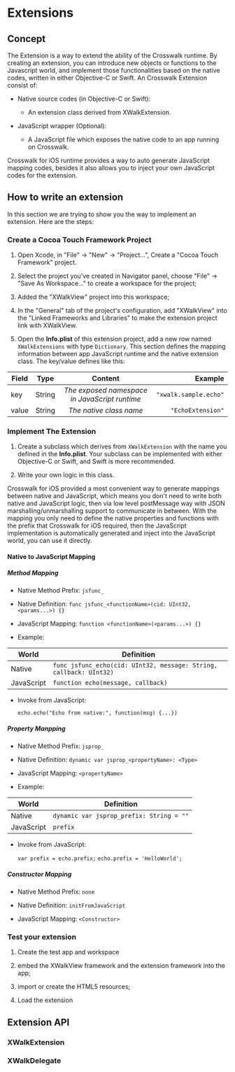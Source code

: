 # Extensions

## Concept

The Extension is a way to extend the ability of the Crosswalk runtime. By creating an extension, you can introduce new objects or functions to the Javascript world, and implement those functionalities based on the native codes, written in either Objective-C or Swift. An Crosswalk Extension consist of:

* Native source codes (in Objective-C or Swift):

  * An extension class derived from XWalkExtension.

* JavaScript wrapper (Optional):

  * A JavaScript file which exposes the native code to an app running on Crosswalk.

Crosswalk for iOS runtime provides a way to auto generate JavaScript mapping codes, besides it also allows you to inject your own JavaScript codes for the extension.

## How to write an extension

In this section we are trying to show you the way to implement an extension. Here are the steps:

### Create a Cocoa Touch Framework Project

1. Open Xcode, in "File" -> "New" -> "Project...", Create a "Cocoa Touch Framework" project.

2. Select the project you've created in Navigator panel, choose "File" -> "Save As Workspace..." to create a workspace for the project;

3. Added the "XWalkView" project into this workspace;

4. In the "General" tab of the project's configuration, add "XWalkView" into the "Linked Frameworks and Libraries" to make the extension project link with XWalkView.

5. Open the **Info.plist** of this extension project, add a new row named `XWalkExtensions` with type `Dictionary`. This section defines the mapping information between app JavaScript runtime and the native extension class. The key/value defines like this:


  | Field | Type | Content | Example |
  | ------------- | ------------- |:--------------:| -----:|
  | key | String | _The exposed namespace in JavaScript runtime_ | `"xwalk.sample.echo"` |
  | value | String | _The native class name_ | `"EchoExtension"` |

### Implement The Extension

1. Create a subclass which derives from `XWalkExtension` with the name you defined in the **Info.plist**. Your subclass can be implemented with either Objective-C or Swift, and Swift is more recommended.

2. Write your own logic in this class.

Crosswalk for iOS provided a most convenient way to generate mappings between native and JavaScript, which means you don't need to write both native and JavaScript logic, then via low level postMessage way with JSON marshalling/unmarshalling support to communicate in between. With the mapping you only need to define the native properties and functions with the prefix that Crosswalk for iOS required, then the JavaScript implementation is automatically generated and inject into the JavaScript world, you can use it directly.

#### Native to JavaScript Mapping

##### Method Mapping

  * Native Method Prefix: `jsfunc_`

  * Native Definition: `func jsfunc_<functionName>(cid: UInt32, <params...>) {}`

  * JavaScript Mapping: `function <functionName>(<params...>) {}`

  * Example:


  | World | Definition |
  | ----- | ---------- |
  | Native | `func jsfunc_echo(cid: UInt32, message: String, callback: UInt32)` |
  | JavaScript | `function echo(message, callback)` |

  * Invoke from JavaScript:

    `echo.echo("Echo from native:", function(msg) {...})`

##### Property Manpping

  * Native Method Prefix: `jsprop_`

  * Native Definition: `dynamic var jsprop_<propertyName>: <Type>`

  * JavaScript Mapping: `<propertyName>`

  * Example:


  | World | Definition |
  | ----- | ---------- |
  | Native | `dynamic var jsprop_prefix: String = ""` |
  | JavaScript | `prefix` |

  * Invoke from JavaScript:

    `var prefix = echo.prefix;`
    `echo.prefix = 'HelloWorld';`

##### Constructor Mapping

  * Native Method Prefix: `none`

  * Native Definition: `initFromJavaScript`

  * JavaScript Mapping: `<Constructor>`

### Test your extension

1. Create the test app and workspace

2. embed the XWalkView framework and the extension framework into the app;

3. import or create the HTML5 resources;

4. Load the extension

## Extension API

### XWalkExtension

### XWalkDelegate

